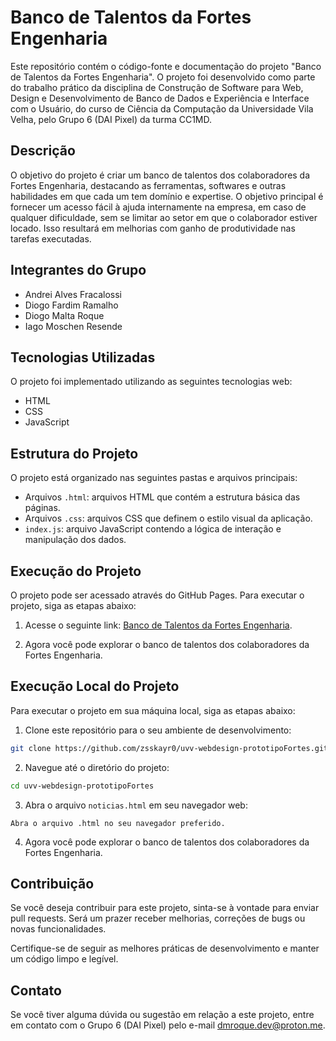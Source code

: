 # Banco de Talentos da Fortes Engenharia

Este repositório contém o código-fonte e documentação do projeto "Banco de Talentos da Fortes Engenharia". O projeto foi desenvolvido como parte do trabalho prático da disciplina de Construção de Software para Web, Design e Desenvolvimento de Banco de Dados e Experiência e Interface com o Usuário, do curso de Ciência da Computação da Universidade Vila Velha, pelo Grupo 6 (DAI Pixel) da turma CC1MD.

## Descrição

O objetivo do projeto é criar um banco de talentos dos colaboradores da Fortes Engenharia, destacando as ferramentas, softwares e outras habilidades em que cada um tem domínio e expertise. O objetivo principal é fornecer um acesso fácil à ajuda internamente na empresa, em caso de qualquer dificuldade, sem se limitar ao setor em que o colaborador estiver locado. Isso resultará em melhorias com ganho de produtividade nas tarefas executadas.

## Integrantes do Grupo

- Andrei Alves Fracalossi
- Diogo Fardim Ramalho
- Diogo Malta Roque
- Iago Moschen Resende
  
## Tecnologias Utilizadas

O projeto foi implementado utilizando as seguintes tecnologias web:

- HTML
- CSS
- JavaScript

## Estrutura do Projeto

O projeto está organizado nas seguintes pastas e arquivos principais:

- Arquivos `.html`: arquivos HTML que contém a estrutura básica das páginas.
- Arquivos `.css`: arquivos CSS que definem o estilo visual da aplicação.
- `index.js`: arquivo JavaScript contendo a lógica de interação e manipulação dos dados.

## Execução do Projeto

O projeto pode ser acessado através do GitHub Pages. Para executar o projeto, siga as etapas abaixo:

1. Acesse o seguinte link: [Banco de Talentos da Fortes Engenharia](https://zsskayr0.github.io/uvv-webdesign-prototipoFortes/main/noticias.html).

2. Agora você pode explorar o banco de talentos dos colaboradores da Fortes Engenharia.

## Execução Local do Projeto

Para executar o projeto em sua máquina local, siga as etapas abaixo:

1. Clone este repositório para o seu ambiente de desenvolvimento:

```bash
git clone https://github.com/zsskayr0/uvv-webdesign-prototipoFortes.git
```

2. Navegue até o diretório do projeto:

```bash
cd uvv-webdesign-prototipoFortes
```

3. Abra o arquivo `noticias.html` em seu navegador web:

```
Abra o arquivo .html no seu navegador preferido.
```

4. Agora você pode explorar o banco de talentos dos colaboradores da Fortes Engenharia.

## Contribuição

Se você deseja contribuir para este projeto, sinta-se à vontade para enviar pull requests. Será um prazer receber melhorias, correções de bugs ou novas funcionalidades.

Certifique-se de seguir as melhores práticas de desenvolvimento e manter um código limpo e legível.

## Contato

Se você tiver alguma dúvida ou sugestão em relação a este projeto, entre em contato com o Grupo 6 (DAI Pixel) pelo e-mail dmroque.dev@proton.me.











